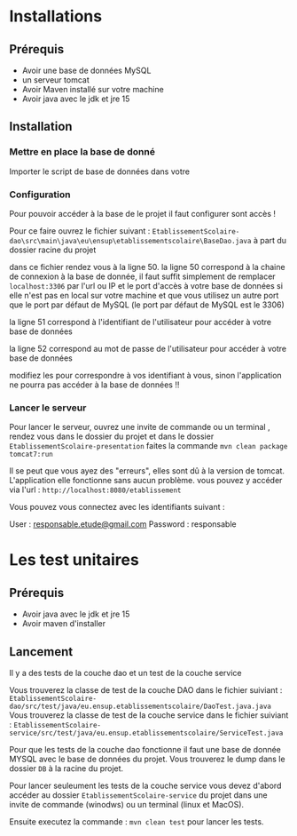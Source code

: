 # Installations

## Prérequis

- Avoir une base de données MySQL
- un serveur tomcat
- Avoir Maven installé sur votre machine
- Avoir java avec le jdk et jre 15


## Installation

### Mettre en place la base de donné

Importer le script de base de données dans votre 


### Configuration

Pour pouvoir accéder à la base de le projet il faut configurer sont accès !

Pour ce faire ouvrez le fichier suivant : `EtablissementScolaire-dao\src\main\java\eu\ensup\etablissementscolaire\BaseDao.java` à part du dossier racine du projet

dans ce fichier rendez vous à la ligne 50. la ligne 50 correspond à la chaine de connexion à la base de donnée, il faut suffit simplement de remplacer `localhost:3306` par l'url ou IP et le port d'accès à votre base de données si elle n'est pas en local sur votre machine et que vous utilisez un autre port que le port par défaut de MySQL (le port par défaut de MySQL est le 3306)

la ligne 51 correspond à l'identifiant de l'utilisateur pour accéder à votre base de données

la ligne 52 correspond au mot de passe de l'utilisateur pour accéder à votre base de données

modifiez les pour correspondre à vos identifiant à vous, sinon l'application ne pourra pas accéder à la base de données !!
### Lancer le serveur

Pour lancer le serveur, ouvrez une invite de commande ou un terminal , rendez vous dans le dossier du projet et dans le dossier `EtablissementScolaire-presentation` faites la commande `mvn clean package tomcat7:run`

Il se peut que vous ayez des "erreurs", elles sont dû à la version de tomcat. L'application elle fonctionne sans aucun problème. vous pouvez y accéder via l'url : `http://localhost:8080/etablissement`

Vous pouvez vous connectez avec les identifiants suivant : 

User : responsable.etude@gmail.com
Password : responsable


# Les test unitaires

## Prérequis

- Avoir java avec le jdk et jre 15
- Avoir maven d'installer

## Lancement

Il y a des tests de la couche dao et un test de la couche service

Vous trouverez la classe de test de la couche DAO dans le fichier suiviant : `EtablissementScolaire-dao/src/test/java/eu.ensup.etablissementscolaire/DaoTest.java.java`
Vous trouverez la classe de test de la couche service dans le fichier suiviant : `EtablissementScolaire-service/src/test/java/eu.ensup.etablissementscolaire/ServiceTest.java`

Pour que les tests de la couche dao fonctionne il faut une base de donnée MYSQL avec le base de données du projet. Vous trouverez le dump dans le dossier `DB` à la racine du projet.

Pour lancer seuleument les tests de la couche service vous devez d'abord accéder au dossier `EtablissementScolaire-service` du projet dans une invite de commande (winodws) ou un terminal (linux et MacOS).

Ensuite executez la commande : `mvn clean test` pour lancer les tests.

